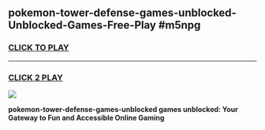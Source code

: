 
## pokemon-tower-defense-games-unblocked-Unblocked-Games-Free-Play #m5npg
<h3>
<a href="https://us.freeplayer.one?title=pokemon-tower-defense-games-unblocked&ref=9M">CLICK TO PLAY</a></h3>
<hr>

<h3>
<a href="https://us.freeplayer.one?title=pokemon-tower-defense-games-unblocked&ref=9M">CLICK 2 PLAY</a>
  
</h3>

<a href="https://us.freeplayer.one?title=pokemon-tower-defense-games-unblocked&ref=9M"><img src="https://clearcache.store/games.png"></a>


**pokemon-tower-defense-games-unblocked games unblocked: Your Gateway to Fun and Accessible Online Gaming**
